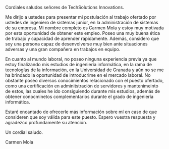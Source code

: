 Cordiales saludos señores de TechSolutions Innovations.

Me dirijo a ustedes para presentar mi postulación al trabajo ofertado por ustedes de ingeniero de sistemas junior, en la administración de sistemas de su empresa. Mi nombre
completo es Carmen Mola y estoy muy motivada por esta oportunidad de obtener este empleo. Poseo una muy buena ética de trabajo y capacidad de aprender rápidamente. Además, considero 
que soy una persona capaz de desenvolverse muy bien ante situaciones adversas y una gran compañera en trabajos en equipo.

En cuanto al mundo laboral, no poseo ninguna experiencia previa ya que estoy finalizando mis estudios de ingeniería informática, en la rama de tecnologías de la información,
en la Universidad de Granada y aún no se me ha brindado la oportunidad de introducrime en el mercado laboral. No obstante poseo diversos conocimientos relacionado con el puesto ofertado,
como una certificación en adminitstración de servidores y mantenimeinto de estos, las cuales he ido consiguiendo durante mis estudios, además de obtener conocminetos complementarios durante 
el grado de ingeniería informática.

Estaré encantado de ofrecerle más información sobre mí en caso de que consideren que soy válida para este puesto. Espero vuestra respuesta y agradezco profundamente su atención.

Un cordial saludo.

Carmen Mola
